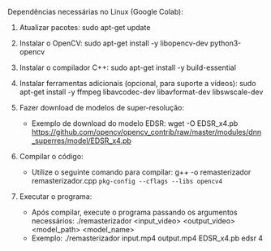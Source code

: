 Dependências necessárias no Linux (Google Colab):

1. Atualizar pacotes:
   sudo apt-get update

2. Instalar o OpenCV:
   sudo apt-get install -y libopencv-dev python3-opencv

3. Instalar o compilador C++:
   sudo apt-get install -y build-essential

4. Instalar ferramentas adicionais (opcional, para suporte a vídeos):
   sudo apt-get install -y ffmpeg libavcodec-dev libavformat-dev libswscale-dev

5. Fazer download de modelos de super-resolução:
   - Exemplo de download do modelo EDSR:
     wget -O EDSR_x4.pb https://github.com/opencv/opencv_contrib/raw/master/modules/dnn_superres/model/EDSR_x4.pb

6. Compilar o código:
   - Utilize o seguinte comando para compilar:
     g++ -o remasterizador remasterizador.cpp `pkg-config --cflags --libs opencv4`

7. Executar o programa:
   - Após compilar, execute o programa passando os argumentos necessários:
     ./remasterizador <input_video> <output_video> <model_path> <model_name> <scale>
   - Exemplo:
     ./remasterizador input.mp4 output.mp4 EDSR_x4.pb edsr 4